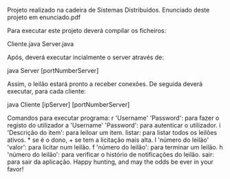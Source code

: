Projeto realizado na cadeira de Sistemas Distribuidos.
Enunciado deste projeto em enunciado.pdf

Para executar este projeto deverá compilar os ficheiros:

Cliente.java
Server.java

Após, deverá executar incialmente o server através de:

java Server [portNumberServer]

Assim, o leilão estará pronto a receber conexões.
De seguida deverá executar, para cada cliente:

java Cliente [ipServer] [portNumberServer]

Comandos para executar programa:
r 'Username' 'Password': para fazer o registo do utilizador
a 'Username' 'Password': para autenticar o utilizador.
i 'Descrição do item': para leiloar um item.
listar: para listar todos os leilões ativos. * se é o dono, + se tem a licitação mais alta.
l 'número do leilão' 'valor': para licitar num leilão.
f 'número do leilão': para terminar um leilão.
h 'número do leilão': para verificar o histório de notificações do leilão.
sair: para sair da aplicação.
Happy hunting, and may the odds be ever in your favor!